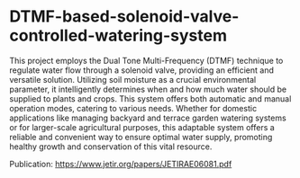 # DTMF-based-solenoid-valve-controlled-watering-system

This project employs the Dual Tone Multi-Frequency (DTMF) technique to regulate water flow through a solenoid valve, providing an efficient and versatile solution. Utilizing soil moisture as a crucial environmental parameter, it intelligently determines when and how much water should be supplied to plants and crops. This system offers both automatic and manual operation modes, catering to various needs. Whether for domestic applications like managing backyard and terrace garden watering systems or for larger-scale agricultural purposes, this adaptable system offers a reliable and convenient way to ensure optimal water supply, promoting healthy growth and conservation of this vital resource.

Publication: <href> https://www.jetir.org/papers/JETIRAE06081.pdf </href> 
